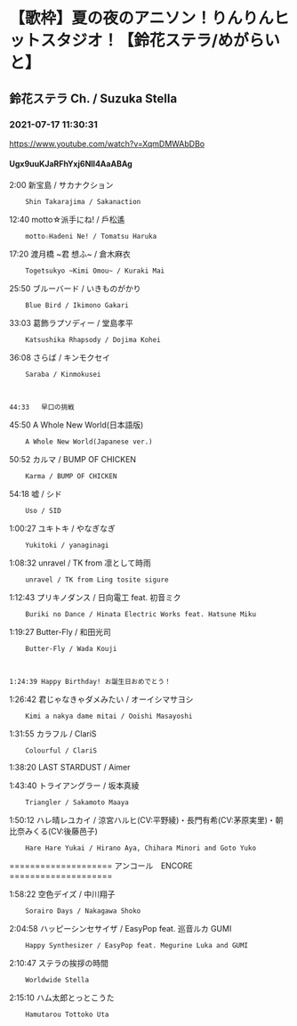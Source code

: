 # 【歌枠】夏の夜のアニソン！りんりんヒットスタジオ！【鈴花ステラ/めがらいと】
## 鈴花ステラ Ch. / Suzuka Stella
### 2021-07-17 11:30:31
https://www.youtube.com/watch?v=XqmDMWAbDBo
#### Ugx9uuKJaRFhYxj6Nll4AaABAg
2:00	新宝島 / サカナクション

		Shin Takarajima / Sakanaction



12:40	motto☆派手にね! / 戶松遙

		motto☆Hadeni Ne! / Tomatsu Haruka



17:20	渡月橋 ~君 想ふ~ / 倉木麻衣

		Togetsukyo ~Kimi Omou~ / Kuraki Mai



25:50	ブルーバード / いきものがかり

		Blue Bird / Ikimono Gakari



33:03	葛飾ラプソディー / 堂島孝平

		Katsushika Rhapsody / Dojima Kohei



36:08	さらば / キンモクセイ

		Saraba / Kinmokusei



	44:33	早口の挑戦



45:50	A Whole New World(日本語版)

		A Whole New World(Japanese ver.)



50:52	カルマ / BUMP OF CHICKEN

		Karma / BUMP OF CHICKEN



54:18	嘘 / シド

		Uso / SID



1:00:27	ユキトキ / やなぎなぎ

		Yukitoki / yanaginagi



1:08:32	unravel / TK from 凛として時雨

		unravel / TK from Ling tosite sigure



1:12:43	プリキノダンス / 日向電工 feat. 初音ミク

		Buriki no Dance / Hinata Electric Works feat. Hatsune Miku



1:19:27	Butter-Fly / 和田光司

		Butter-Fly / Wada Kouji



	1:24:39	Happy Birthday! お誕生日おめでとう！



1:26:42	君じゃなきゃダメみたい / オーイシマサヨシ

		Kimi a nakya dame mitai / Ooishi Masayoshi



1:31:55	カラフル / ClariS

		Colourful / ClariS



1:38:20	LAST STARDUST / Aimer



1:43:40	トライアングラー / 坂本真綾

		Triangler / Sakamoto Maaya



1:50:12	ハレ晴レユカイ / 涼宮ハルヒ(CV:平野綾)・長門有希(CV:茅原実里)・朝比奈みくる(CV:後藤邑子)

		Hare Hare Yukai / Hirano Aya, Chihara Minori and Goto Yuko



==================== アンコール　ENCORE ====================



1:58:22	空色デイズ / 中川翔子

		Sorairo Days / Nakagawa Shoko



2:04:58	ハッピーシンセサイザ / EasyPop feat. 巡音ルカ GUMI

		Happy Synthesizer / EasyPop feat. Megurine Luka and GUMI



2:10:47	ステラの挨拶の時間

		Worldwide Stella



2:15:10	ハム太郎とっとこうた

		Hamutarou Tottoko Uta

